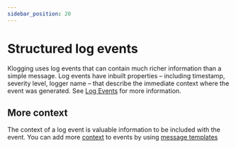 ```yaml
---
sidebar_position: 20
---
```


# Structured log events

Klogging uses log events that can contain much richer information than a simple message. Log events
have inbuilt properties – including timestamp, severity level, logger name – that describe the
immediate context where the event was generated. See [Log Events](../concepts/log-events.md) for
more information.

## More context

The context of a log event is valuable information to be included with the event. You can add more
[context](../context/context.md) to events by
using [message templates](../context/message-templates.md)



